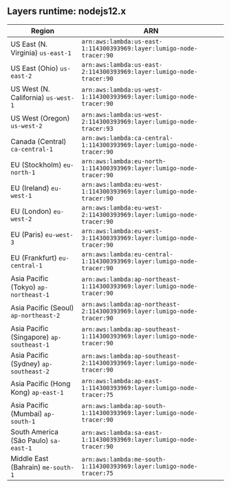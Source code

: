 Layers runtime: nodejs12.x
----
| Region | ARN |
| --- | --- |
|US East (N. Virginia)  `us-east-1`|`arn:aws:lambda:us-east-1:114300393969:layer:lumigo-node-tracer:90`|
|US East (Ohio)  `us-east-2`|`arn:aws:lambda:us-east-2:114300393969:layer:lumigo-node-tracer:90`|
|US West (N. California)  `us-west-1`|`arn:aws:lambda:us-west-1:114300393969:layer:lumigo-node-tracer:90`|
|US West (Oregon)  `us-west-2`|`arn:aws:lambda:us-west-2:114300393969:layer:lumigo-node-tracer:93`|
|Canada (Central)  `ca-central-1`|`arn:aws:lambda:ca-central-1:114300393969:layer:lumigo-node-tracer:90`|
|EU (Stockholm)  `eu-north-1`|`arn:aws:lambda:eu-north-1:114300393969:layer:lumigo-node-tracer:90`|
|EU (Ireland)  `eu-west-1`|`arn:aws:lambda:eu-west-1:114300393969:layer:lumigo-node-tracer:90`|
|EU (London)  `eu-west-2`|`arn:aws:lambda:eu-west-2:114300393969:layer:lumigo-node-tracer:90`|
|EU (Paris)  `eu-west-3`|`arn:aws:lambda:eu-west-3:114300393969:layer:lumigo-node-tracer:90`|
|EU (Frankfurt)  `eu-central-1`|`arn:aws:lambda:eu-central-1:114300393969:layer:lumigo-node-tracer:90`|
|Asia Pacific (Tokyo)  `ap-northeast-1`|`arn:aws:lambda:ap-northeast-1:114300393969:layer:lumigo-node-tracer:90`|
|Asia Pacific (Seoul)  `ap-northeast-2`|`arn:aws:lambda:ap-northeast-2:114300393969:layer:lumigo-node-tracer:90`|
|Asia Pacific (Singapore)  `ap-southeast-1`|`arn:aws:lambda:ap-southeast-1:114300393969:layer:lumigo-node-tracer:90`|
|Asia Pacific (Sydney)  `ap-southeast-2`|`arn:aws:lambda:ap-southeast-2:114300393969:layer:lumigo-node-tracer:90`|
|Asia Pacific (Hong Kong)  `ap-east-1`|`arn:aws:lambda:ap-east-1:114300393969:layer:lumigo-node-tracer:75`|
|Asia Pacific (Mumbai)  `ap-south-1`|`arn:aws:lambda:ap-south-1:114300393969:layer:lumigo-node-tracer:90`|
|South America (São Paulo)  `sa-east-1`|`arn:aws:lambda:sa-east-1:114300393969:layer:lumigo-node-tracer:90`|
|Middle East (Bahrain)  `me-south-1`|`arn:aws:lambda:me-south-1:114300393969:layer:lumigo-node-tracer:75`|
